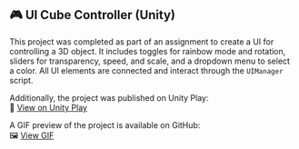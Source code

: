## 🎮 UI Cube Controller (Unity)

This project was completed as part of an assignment to create a UI for controlling a 3D object. 
It includes toggles for rainbow mode and rotation, sliders for transparency, speed, and scale, and a dropdown menu to select a color. 
All UI elements are connected and interact through the `UIManager` script.

Additionally, the project was published on Unity Play:  
🔗 [View on Unity Play](https://play.unity.com/en/games/084bf0e1-facd-42ca-9e36-dc28fefe7246/thecube) 

A GIF preview of the project is available on GitHub:  
🖼️ [View GIF](Assets/Gifs/TheCube.gif)
